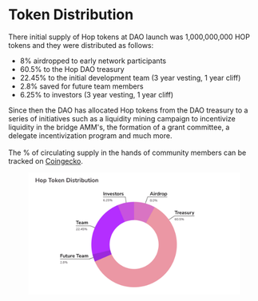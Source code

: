# Token Distribution

There initial supply of Hop tokens at DAO launch was 1,000,000,000 HOP tokens and they were distributed as follows:

* 8% airdropped to early network participants
* 60.5% to the Hop DAO treasury
* 22.45% to the initial development team (3 year vesting, 1 year cliff)
* 2.8% saved for future team members
* 6.25% to investors (3 year vesting, 1 year cliff)

Since then the DAO has allocated Hop tokens from the DAO treasury to a series of initiatives such as a liquidity mining campaign to incentivize liquidity in the bridge AMM's, the formation of a grant committee, a delegate incentivization program and much more.\
\
The % of circulating supply in the hands of community members can be tracked on [Coingecko](https://www.coingecko.com/en/coins/hop-protocol).

<figure><img src="../.gitbook/assets/QthB38uV0kHpdLf-4o45v.png" alt=""><figcaption></figcaption></figure>
